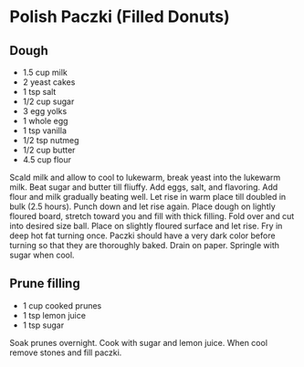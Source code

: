 Polish Paczki (Filled Donuts)
=============================

## Dough

* 1.5 cup milk
* 2 yeast cakes
* 1 tsp salt
* 1/2 cup sugar
* 3 egg yolks
* 1 whole egg
* 1 tsp vanilla
* 1/2 tsp nutmeg
* 1/2 cup butter
* 4.5 cup flour

Scald milk and allow to cool to lukewarm, break yeast into the lukewarm milk. Beat sugar and butter till fliuffy. Add eggs, salt, and flavoring. Add flour and milk gradually beating well. Let rise in warm place till doubled in bulk (2.5 hours). Punch down and let rise again. Place dough on lightly floured board, stretch toward you and fill with thick filling. Fold over and cut into desired size ball. Place on slightly floured surface and let rise. Fry in deep hot fat turning once. Paczki should have a very dark color before turning so that they are thoroughly baked. Drain on paper. Springle with sugar when cool.

## Prune filling

* 1 cup cooked prunes
* 1 tsp lemon juice
* 1 tsp sugar

Soak prunes overnight. Cook with sugar and lemon juice. When cool remove stones and fill paczki.